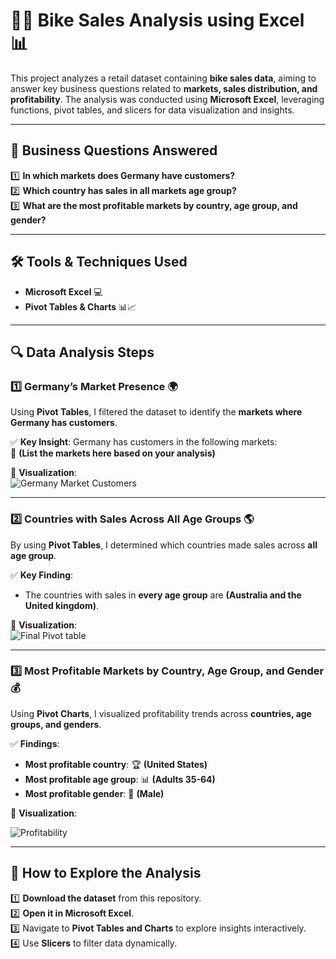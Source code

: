 # 🚴‍♂️ Bike Sales Analysis using Excel 📊  

This project analyzes a retail dataset containing **bike sales data**, aiming to answer key business questions related to **markets, sales distribution, and profitability**. The analysis was conducted using **Microsoft Excel**, leveraging functions, pivot tables, and slicers for data visualization and insights.  

---

## 📝 Business Questions Answered

1️⃣ **In which markets does Germany have customers?**  
2️⃣ **Which country has sales in all markets age group?**  
3️⃣ **What are the most profitable markets by country, age group, and gender?**  

---

## 🛠️ Tools & Techniques Used  

- **Microsoft Excel** 💻    
- **Pivot Tables & Charts** 📊📈 

---

## 🔍 Data Analysis Steps  

### 1️⃣ Germany’s Market Presence 🌍  
Using **Pivot Tables**, I filtered the dataset to identify the **markets where Germany has customers**.  

✅ **Key Insight**: Germany has customers in the following markets:  
🔹 **(List the markets here based on your analysis)**  

📸 **Visualization**:  
![Germany Market Customers](link_to_your_image_here)  

---

### 2️⃣ Countries with Sales Across All Age Groups 🌎  
By using **Pivot Tables**, I determined which countries made sales across **all age group**.  

✅ **Key Finding**:  
- The countries with sales in **every age group** are **(Australia and the United kingdom)**.  

📸 **Visualization**:  
![Final Pivot table](https://github.com/user-attachments/assets/269f423b-64b4-499e-b349-8a01d3241cb3)


---

### 3️⃣ Most Profitable Markets by Country, Age Group, and Gender 💰  
Using **Pivot Charts**, I visualized profitability trends across **countries, age groups, and genders**.  

✅ **Findings**:  
- **Most profitable country**: 🏆 **(United States)**  
- **Most profitable age group**: 📊 **(Adults 35-64)**  
- **Most profitable gender**: 🚻 **(Male)**  

📸 **Visualization**:  

![Profitability](https://github.com/user-attachments/assets/091357b7-77ef-442c-800e-fc75a005ce7f)
  

---

## 📅 How to Explore the Analysis  

1️⃣ **Download the dataset** from this repository.  
2️⃣ **Open it in Microsoft Excel**.  
3️⃣ Navigate to **Pivot Tables and Charts** to explore insights interactively.  
4️⃣ Use **Slicers** to filter data dynamically.  
